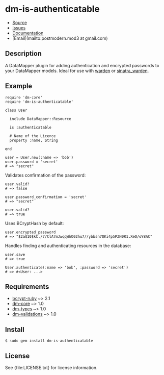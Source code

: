 # dm-is-authenticatable

* [Source](http://github.com/postmodern/dm-is-authenticatable)
* [Issues](http://github.com/postmodern/dm-is-authenticatable/issues)
* [Documentation](http://rubydoc.info/gems/dm-is-authenticatable/frames)
* [Email](mailto:postmodern.mod3 at gmail.com)

## Description

A DataMapper plugin for adding authentication and encrypted passwords to
your DataMapper models. Ideal for use with
[warden](http://github.com/hassox/warden) or
[sinatra_warden](http://github.com/jsmestad/sinatra_warden).

## Example

    require 'dm-core'
    require 'dm-is-authenticatable'
  
    class User
  
      include DataMapper::Resource

      is :authenticatable
    
      # Name of the Licence
      property :name, String
    
    end
  
    user = User.new(:name => 'bob')
    user.password = 'secret'
    # => "secret"

Validates confirmation of the password:

    user.valid?
    # => false

    user.password_confirmation = 'secret'
    # => "secret"

    user.valid?
    # => true

Uses BCryptHash by default:

    user.encrypted_password
    # => "$2a$10$kC./7/ClA7mJwqqWhO02hu7//ybbsn7QKi4p5PZN0R1.XeQ/oYBAC"

Handles finding and authenticating resources in the database:

    user.save
    # => true

    User.authenticate(:name => 'bob', :password => 'secret')
    # => #<User: ...>

## Requirements

* [bcrypt-ruby](http://rubygems.org/gems/bcrypt-ruby) ~> 2.1
* [dm-core](http://github.com/datamapper/dm-core/) ~> 1.0
* [dm-types](http://github.com/datamapper/dm-types/) ~> 1.0
* [dm-validations](http://github.com/datamapper/dm-validations/) ~> 1.0

## Install

    $ sudo gem install dm-is-authenticatable

## License

See {file:LICENSE.txt} for license information.

